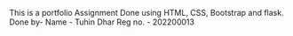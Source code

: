 This is a portfolio Assignment Done using HTML, CSS, Bootstrap and flask.
Done by-
Name - Tuhin Dhar
Reg no. - 202200013
